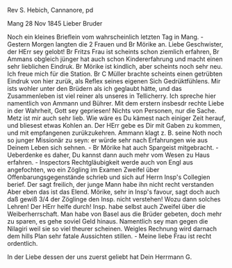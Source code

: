 Rev S. Hebich, Cannanore, pd

 Mang 28 Nov 1845
Lieber Bruder

Noch ein kleines Brieflein vom wahrscheinlich letzten Tag in Mang. - Gestern Morgen langten die 2 Frauen und Br Mörike an. Liebe Geschwister, der HErr sey gelobt! Br Fritzs Frau ist scheints schon ziemlich erfahren, Br Ammans obgleich jünger hat auch schon Kindererfahrung und macht einen sehr lieblichen Eindruk. Br Mörike ist kindlich, aber scheints noch sehr neu. Ich freue mich für die Station. Br C Müller brachte scheints einen getrübten Eindruk von hier zurük, als Reflex seines eigenen Sich Gedrüktfühlens. Mir ists wohler unter den Brüdern als ich geglaubt hätte, und das Zusammenleben ist viel reiner als unseres in Tellicherry. Ich spreche hier namentlich von Ammann und Bührer. Mit dem erstern insbesdr rechte Liebe in der Wahrheit, Gott sey gepriesen! Nichts von Personen, nur die Sache. Metz ist mir auch sehr lieb. Wie wäre es Du kämest nach einiger Zeit herauf, und bliesest etwas Kohlen an. Der HErr gebe es Dir mit Gaben zu kommen, und mit empfangenen zurükzukehren. Ammann klagt z. B. seine Noth noch so junger Missionär zu seyn: er würde sehr nach Erfahrungen wie aus Deinem Leben sich sehnen. - Br Mörike hat auch Spargeist mitgebracht. - Ueberdenke es daher, Du kannst dann auch mehr vom Wesen zu Haus erfahren. - Inspectors Rechtgläubigkeit werde auch von Engl aus angefochten, wo ein Zögling im Examen Zweifel über Offenbarungsgegenstände schrieb und sich auf Herrn Insp's Collegien berief. Der sagt freilich, der junge Mann habe ihn nicht recht verstanden Aber eben das ist das Elend. Mörike, sehr in Insp's favour, sagt doch auch daß gewiß 3/4 der Zöglinge den Insp. nicht verstehen! Wozu dann solches Lehren! Der HErr helfe durch! Insp. habe selbst auch Zweifel über die Weiberherrschaft. Man habe von Basel aus die Brüder gebeten, doch mehr zu sparen, es gehe soviel Geld hinaus. Namentlich sey man gegen die Nilagiri weil sie so viel theurer scheinen. Weigles Rechnung wird darnach dem hills Plan sehr fatale Aussichten stillen. - Meine liebe Frau ist recht ordentlich.

In der Liebe dessen der uns zuerst geliebt hat
 Dein Herrmann G.

